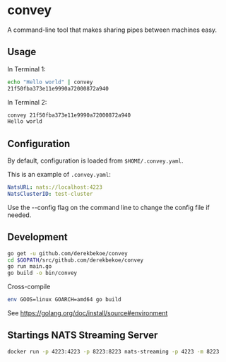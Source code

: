 # convey

A command-line tool that makes sharing pipes between machines easy.

## Usage

In Terminal 1:
```bash
echo "Hello world" | convey
21f50fba373e11e9990a72000872a940
```

In Terminal 2:
```bash
convey 21f50fba373e11e9990a72000872a940
Hello world
```

## Configuration

By default, configuration is loaded from `$HOME/.convey.yaml`.

This is an example of `.convey.yaml`:
```yaml
NatsURL: nats://localhost:4223
NatsClusterID: test-cluster
```

Use the --config flag on the command line to change the config file if needed.

## Development
```bash
go get -u github.com/derekbekoe/convey
cd $GOPATH/src/github.com/derekbekoe/convey
go run main.go
go build -o bin/convey
```

Cross-compile
```bash
env GOOS=linux GOARCH=amd64 go build
```
See https://golang.org/doc/install/source#environment

## Startings NATS Streaming Server

```bash
docker run -p 4223:4223 -p 8223:8223 nats-streaming -p 4223 -m 8223
```
